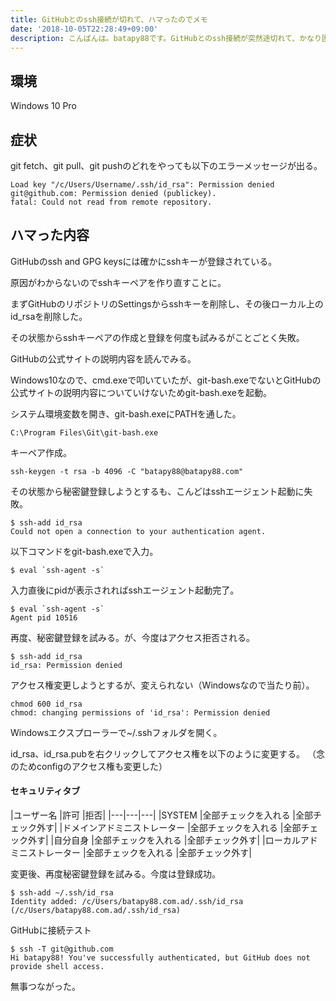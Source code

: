 ```yaml
---
title: GitHubとのssh接続が切れて、ハマったのでメモ
date: '2018-10-05T22:28:49+09:00'
description: こんばんは。batapy88です。GitHubとのssh接続が突然途切れて、かなり困ったのでそのときのメモです。同じように困ってる人の役に立てれば。
---
```

## 環境

Windows 10 Pro


## 症状

git fetch、git pull、git pushのどれをやっても以下のエラーメッセージが出る。

```
Load key "/c/Users/Username/.ssh/id_rsa": Permission denied
git@github.com: Permission denied (publickey).
fatal: Could not read from remote repository.
```

## ハマった内容

GitHubのssh and GPG keysには確かにsshキーが登録されている。

原因がわからないのでsshキーペアを作り直すことに。

まずGitHubのリポジトリのSettingsからsshキーを削除し、その後ローカル上のid_rsaを削除した。

その状態からsshキーペアの作成と登録を何度も試みるがことごとく失敗。

GitHubの公式サイトの説明内容を読んでみる。

Windows10なので、cmd.exeで叩いていたが、git-bash.exeでないとGitHubの公式サイトの説明内容についていけないためgit-bash.exeを起動。

システム環境変数を開き、git-bash.exeにPATHを通した。

```
C:\Program Files\Git\git-bash.exe
```

キーペア作成。

```
ssh-keygen -t rsa -b 4096 -C "batapy88@batapy88.com"
```

その状態から秘密鍵登録しようとするも、こんどはsshエージェント起動に失敗。

```
$ ssh-add id_rsa
Could not open a connection to your authentication agent.
```

以下コマンドをgit-bash.exeで入力。

```
$ eval `ssh-agent -s`
```

入力直後にpidが表示されればsshエージェント起動完了。

```
$ eval `ssh-agent -s`
Agent pid 10516
```

再度、秘密鍵登録を試みる。が、今度はアクセス拒否される。

```
$ ssh-add id_rsa
id_rsa: Permission denied
```

アクセス権変更しようとするが、変えられない（Windowsなので当たり前）。

```
chmod 600 id_rsa
chmod: changing permissions of 'id_rsa': Permission denied
```

Windowsエクスプローラーで~/.sshフォルダを開く。

id_rsa、id_rsa.pubを右クリックしてアクセス権を以下のように変更する。
（念のためconfigのアクセス権も変更した）

#### セキュリティタブ

\|ユーザー名 |許可 |拒否|
\|---|---|---|
\|SYSTEM |全部チェックを入れる |全部チェック外す|
\|ドメインアドミニストレーター |全部チェックを入れる |全部チェック外す|
\|自分自身 |全部チェックを入れる |全部チェック外す|
\|ローカルアドミニストレーター |全部チェックを入れる |全部チェック外す|


変更後、再度秘密鍵登録を試みる。今度は登録成功。

```
$ ssh-add ~/.ssh/id_rsa
Identity added: /c/Users/batapy88.com.ad/.ssh/id_rsa (/c/Users/batapy88.com.ad/.ssh/id_rsa)
```

GitHubに接続テスト

```
$ ssh -T git@github.com
Hi batapy88! You've successfully authenticated, but GitHub does not provide shell access.
```

無事つながった。
